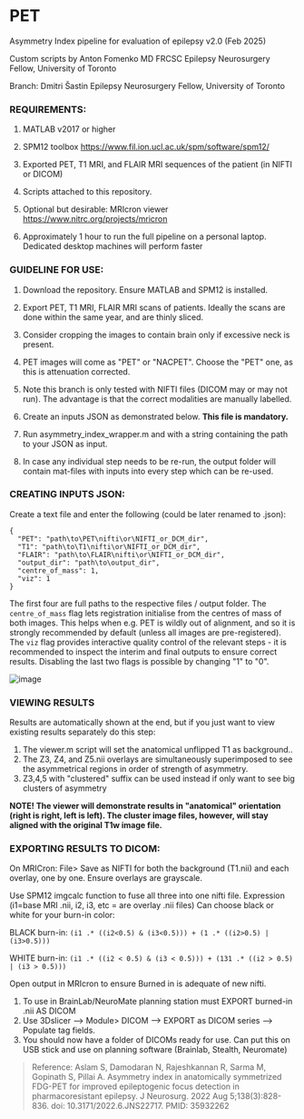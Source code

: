 # PET
Asymmetry Index pipeline for evaluation of epilepsy
v2.0 (Feb 2025)

Custom scripts by Anton Fomenko MD FRCSC
Epilepsy Neurosurgery Fellow, University of Toronto

Branch: Dmitri Šastin
Epilepsy Neurosurgery Fellow, University of Toronto

### REQUIREMENTS:

1. MATLAB v2017 or higher

2. SPM12 toolbox https://www.fil.ion.ucl.ac.uk/spm/software/spm12/

3. Exported PET, T1 MRI, and FLAIR MRI sequences of the patient (in NIFTI or DICOM)

4. Scripts attached to this repository.

5. Optional but desirable: MRIcron viewer  https://www.nitrc.org/projects/mricron

6. Approximately 1 hour to run the full pipeline on a personal laptop. Dedicated desktop machines will perform faster


### GUIDELINE FOR USE:

1. Download the repository. Ensure MATLAB and SPM12 is installed.

2. Export PET, T1 MRI, FLAIR MRI scans of patients. Ideally the scans are done within the same year, and are thinly sliced. 

3. Consider cropping the images to contain brain only if excessive neck is present.

4. PET images will come as "PET" or "NACPET". Choose the "PET" one, as this is attenuation corrected.

5. Note this branch is only tested with NIFTI files (DICOM may or may not run). The advantage is that the correct modalities are manually labelled.

6. Create an inputs JSON as demonstrated below. **This file is mandatory.**

7. Run asymmetry_index_wrapper.m and with a string containing the path to your JSON as input.

8. In case any individual step needs to be re-run, the output folder will contain mat-files with inputs into every step which can be re-used.


### CREATING INPUTS JSON:

Create a text file and enter the following (could be later renamed to .json):

```
{
  "PET": "path\to\PET\nifti\or\NIFTI_or_DCM_dir",
  "T1": "path\to\T1\nifti\or\NIFTI_or_DCM_dir",
  "FLAIR": "path\to\FLAIR\nifti\or\NIFTI_or_DCM_dir",
  "output_dir": "path\to\output_dir",
  "centre_of_mass": 1,
  "viz": 1
}
```

The first four are full paths to the respective files / output folder. The `centre_of_mass` flag lets registration initialise from the centres of mass of both images. This helps when e.g. PET is wildly out of alignment, and so it is strongly recommended by default (unless all images are pre-registered). The `viz` flag provides interactive quality control of the relevant steps - it is recommended to inspect the interim and final outputs to ensure correct results. Disabling the last two flags is possible by changing "1" to "0".

![image](https://github.com/user-attachments/assets/987a5f85-21a7-4577-90c3-9b2f703ef9be)


### VIEWING RESULTS 

Results are automatically shown at the end, but if you just want to view existing results separately do this step:

1. The viewer.m script will set the anatomical unflipped T1 as background..
2. The Z3, Z4, and Z5.nii overlays are simultaneously superimposed to see the asymmetrical regions in order of strength of asymmetry. 
3. Z3,4,5 with "clustered" suffix can be used instead if only want to see big clusters of asymmetry

**NOTE! The viewer will demonstrate results in "anatomical" orientation (right is right, left is left). The cluster image files, however, will stay aligned with the original T1w image file.**


### EXPORTING RESULTS TO DICOM:

On MRICron: File> Save as NIFTI for both the background (T1.nii) and each overlay, one by one. Ensure overlays are grayscale.

Use SPM12 imgcalc function to fuse all three into one nifti file. Expression (i1=base MRI .nii, i2, i3, etc = are overlay .nii files)
Can choose black or white for your burn-in color:

BLACK burn-in: `(i1 .* ((i2<0.5) & (i3<0.5))) + (1 .* ((i2>0.5) | (i3>0.5)))` 

WHITE burn-in: `(i1 .* ((i2 < 0.5) & (i3 < 0.5))) + (131 .* ((i2 > 0.5) | (i3 > 0.5)))`

Open output in MRIcron to ensure Burned in is adequate of new nifti. 

1. To use in BrainLab/NeuroMate planning station must EXPORT burned-in .nii AS DICOM 
2. Use 3Dslicer --> Module> DICOM  --> EXPORT as DICOM series --> Populate tag fields.
3. You should now have a folder of DICOMs ready for use. Can put this on USB stick and use on planning software (Brainlab, Stealth, Neuromate)


> Reference: Aslam S, Damodaran N, Rajeshkannan R, Sarma M, Gopinath S, Pillai A. Asymmetry index in anatomically symmetrized FDG-PET for improved epileptogenic focus detection in pharmacoresistant epilepsy. J Neurosurg. 2022 Aug 5;138(3):828-836. doi: 10.3171/2022.6.JNS22717. PMID: 35932262
